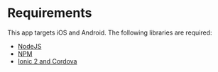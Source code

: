 # Requirements

This app targets iOS and Android. The following libraries are required:

 - [NodeJS](https://www.nodejs.org)
 - [NPM](https://www.npmjs.com)
 - [Ionic 2 and Cordova](https://ionicframework.com/docs/v2/getting-started/installation/)